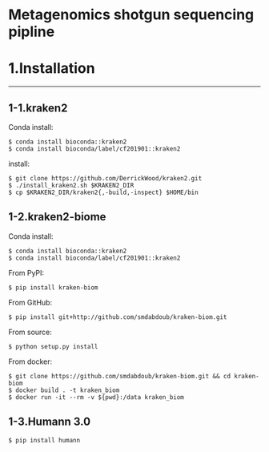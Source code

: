 Metagenomics shotgun sequencing pipline
===========


# 1.Installation
------------
## 1-1.kraken2
Conda install:

    $ conda install bioconda::kraken2
    $ conda install bioconda/label/cf201901::kraken2
   install:  
   
    $ git clone https://github.com/DerrickWood/kraken2.git
    $ ./install_kraken2.sh $KRAKEN2_DIR
    $ cp $KRAKEN2_DIR/kraken2{,-build,-inspect} $HOME/bin
    
    
## 1-2.kraken2-biome
Conda install:

    $ conda install bioconda::kraken2
    $ conda install bioconda/label/cf201901::kraken2
    
From PyPI:

    $ pip install kraken-biom

From GitHub:


    $ pip install git+http://github.com/smdabdoub/kraken-biom.git

From source:

    $ python setup.py install

From docker:

    $ git clone https://github.com/smdabdoub/kraken-biom.git && cd kraken-biom
    $ docker build . -t kraken_biom
    $ docker run -it --rm -v ${pwd}:/data kraken_biom


## 1-3.Humann 3.0
    $ pip install humann
